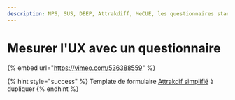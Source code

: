 ```yaml
---
description: NPS, SUS, DEEP, Attrakdiff, MeCUE, les questionnaires standardisés
---
```


# Mesurer l'UX avec un questionnaire

{% embed url="https://vimeo.com/536388559" %}

{% hint style="success" %}
Template de formulaire [Attrakdif simplifié](https://docs.google.com/forms/d/1I2PGJa6WA1A8i83h1qEh47aYE71lgY5IjhsFMrKMbi4/edit?usp=sharing) à dupliquer
{% endhint %}
